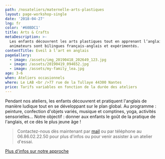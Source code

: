 ```yaml
---
path: /nosateliers/maternelle-arts-plastiques
layout: page-workshop-single
date: '2018-04-27'
lng: fr
color: '#60BDC1'
title: Arts & Crafts
metaDescription: >-
  Les enfants découvrent les arts plastiques tout en apprenant l’anglais. Les
  animateurs sont bilingues français-anglais et expérimentés. 
contentTitle: Eveil à l'art en anglais
pageGallery:
  - image: /assets/img_20190418_202649_123.jpg
  - image: /assets/20190419_094652.jpg
  - image: /assets/my-family_lea.jpg
age: 3-6
when: Ateliers occasionnels
where: Le LAB <br />77 rue de la Tullaye 44300 Nantes
price: Tarifs variables en fonction de la durée des ateliers
---
```

Pendant nos ateliers, les enfants découvrent et pratiquent l'anglais de manière ludique tout en se développant sur le plan global. Au programme : peinture, confection d'objets variés, musique et comptines, yoga, activités sensorielles… Notre objectif : donner aux enfants le goût de la pratique de l'anglais, et ce dès le plus jeune âge !

> Contactez-nous dès maintenant par [mail](mailto:hello@lopenlab.com) ou par téléphone au 06.86.02.22.50 pour plus d'infos ou pour venir assister à un atelier d'essai.

[Plus d'infos sur notre approche](/pedagogie)
